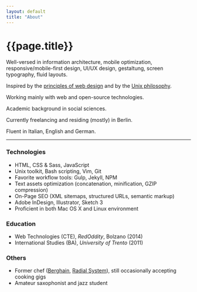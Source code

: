 ```yaml
---
layout: default
title: "About"
---
```


# {{page.title}}

Well-versed in information architecture, mobile optimization, responsive/mobile-first design, UI/UX design, gestaltung, screen typography, fluid layouts.

Inspired by the [principles of web design]({{site.url}}/principles "Principles of web design") and by the [Unix philosophy]({{site.url}}/unix "The Unix philosophy").

Working mainly with web and open-source technologies.

Academic background in social sciences.

Currently freelancing and residing (mostly) in Berlin.

Fluent in Italian, English and German.

* * * * *

### Technologies

- HTML, CSS & Sass, JavaScript
- Unix toolkit, Bash scripting, Vim, Git
- Favorite workflow tools: Gulp, Jekyll, NPM
- Text assets optimization (concatenation, minification, GZIP compression)
- On-Page SEO (XML sitemaps, structured URLs, semantic markup)
- Adobe InDesign, Illustrator, Sketch 3
- Proficient in both Mac OS X and Linux environment

### Education

- Web Technologies (CTE), *RedOddity*, Bolzano (2014)
- International Studies (BA), *University of Trento* (2011)

### Others

- Former chef ([Berghain](http://www.berghain.de/ "Berghain homepage"), [Radial System](http://www.radialsystem.de "Radial System homepage")), still occasionally accepting cooking gigs
- Amateur saxophonist and jazz student
